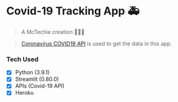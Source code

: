 # Covid-19 Tracking App 🚑

> A McTechie creation 👨‍🎨✨

> [Coronavirus COVID19 API](https://documenter.getpostman.com/view/10808728/SzS8rjbc?version=latest#81447902-b68a-4e79-9df9-1b371905e9fa) is used to get the data in this app.

### Tech Used

- [x] Python (3.9.1)
- [x] Streamlit (0.80.0)
- [x] APIs (Covid-19 API)
- [x] Heroku
